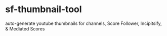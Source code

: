 # sf-thumbnail-tool
auto-generate youtube thumbnails for channels, Score Follower, Incipitsify, & Mediated Scores
